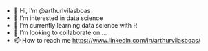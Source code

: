 - 👋 Hi, I’m @arthurlvilasboas
- 👀 I’m interested in data science
- 🌱 I’m currently learning data science with R
- 💞️ I’m looking to collaborate on ...
- 📫 How to reach me https://www.linkedin.com/in/arthurvilasboas/

<!---
arthurlvilasboas/arthurlvilasboas is a ✨ special ✨ repository because its `README.md` (this file) appears on your GitHub profile.
You can click the Preview link to take a look at your changes.
--->
